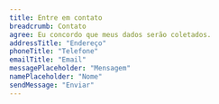 ```yaml
---
title: Entre em contato
breadcrumb: Contato
agree: Eu concordo que meus dados serão coletados.
addressTitle: "Endereço"
phoneTitle: "Telefone" 
emailTitle: "Email" 
messagePlaceholder: "Mensagem"
namePlaceholder: "Nome"
sendMessage: "Enviar"
---
```

